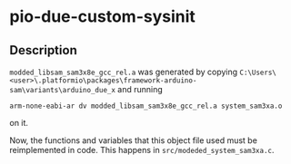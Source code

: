 # pio-due-custom-sysinit

## Description

`modded_libsam_sam3x8e_gcc_rel.a` was generated by copying `C:\Users\<user>\.platformio\packages\framework-arduino-sam\variants\arduino_due_x` and running
```
arm-none-eabi-ar dv modded_libsam_sam3x8e_gcc_rel.a system_sam3xa.o
```
on it.

Now, the functions and variables that this object file used must be reimplemented in code. This happens in `src/modeded_system_sam3xa.c`.